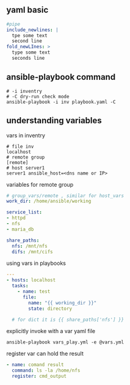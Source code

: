 ## yaml basic
```yaml
#pipe
include_newlines: |
  tpe some text
  second line
fold_newLInes: >
  type some text
  seconds line
```

## ansible-playbook command
```
# -i inventry
# -C dry-run check mode
ansible-playbook -i inv playbook.yaml -C
```

## understanding variables
vars in inventry
```
# file inv
localhost
# remote group
[remote]
# host server1
server1 ansible_host=<dns name or IP>
```

variables for remote group
```yaml
# group_vars/remote , similar for host_vars
work_dir: /home/ansible/working

service_list:
- httpd
- nfs
- maria_db

share_paths:
  nfs: /mnt/nfs
  difs: /mnt/cifs
```

using vars in playbooks
```yaml
---
- hosts: localhost
  tasks:
    - name: test
      file:
        name: "{{ working_dir }}"
        state: directory

  # for dict it is {{ share_paths['nfs'] }}
```

explicitly invoke with a var yaml file
```
ansible-playbook vars_play.yml -e @vars.yml
```

register var can hold the result
```yaml
- name: comand result
  command: ls -la /home/nfs
  register: cmd_output
```